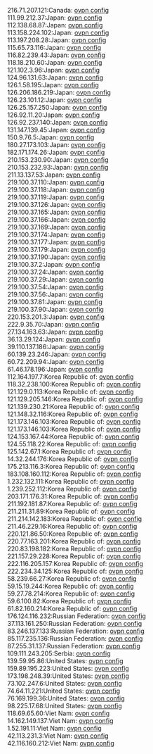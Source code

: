 216.71.207.121:Canada: [ovpn config](vpn/216_71_207_121.ovpn)  
111.99.212.37:Japan: [ovpn config](vpn/111_99_212_37.ovpn)  
112.138.68.87:Japan: [ovpn config](vpn/112_138_68_87.ovpn)  
113.158.224.102:Japan: [ovpn config](vpn/113_158_224_102.ovpn)  
113.197.208.28:Japan: [ovpn config](vpn/113_197_208_28.ovpn)  
115.65.73.116:Japan: [ovpn config](vpn/115_65_73_116.ovpn)  
116.82.239.43:Japan: [ovpn config](vpn/116_82_239_43.ovpn)  
118.18.210.60:Japan: [ovpn config](vpn/118_18_210_60.ovpn)  
121.102.3.96:Japan: [ovpn config](vpn/121_102_3_96.ovpn)  
124.96.131.63:Japan: [ovpn config](vpn/124_96_131_63.ovpn)  
126.1.58.195:Japan: [ovpn config](vpn/126_1_58_195.ovpn)  
126.206.186.219:Japan: [ovpn config](vpn/126_206_186_219.ovpn)  
126.23.101.12:Japan: [ovpn config](vpn/126_23_101_12.ovpn)  
126.25.157.250:Japan: [ovpn config](vpn/126_25_157_250.ovpn)  
126.92.11.20:Japan: [ovpn config](vpn/126_92_11_20.ovpn)  
126.92.237.140:Japan: [ovpn config](vpn/126_92_237_140.ovpn)  
131.147.139.45:Japan: [ovpn config](vpn/131_147_139_45.ovpn)  
150.9.76.5:Japan: [ovpn config](vpn/150_9_76_5.ovpn)  
180.27.173.103:Japan: [ovpn config](vpn/180_27_173_103.ovpn)  
182.171.174.26:Japan: [ovpn config](vpn/182_171_174_26.ovpn)  
210.153.230.90:Japan: [ovpn config](vpn/210_153_230_90.ovpn)  
210.153.232.93:Japan: [ovpn config](vpn/210_153_232_93.ovpn)  
211.13.137.53:Japan: [ovpn config](vpn/211_13_137_53.ovpn)  
219.100.37.110:Japan: [ovpn config](vpn/219_100_37_110.ovpn)  
219.100.37.118:Japan: [ovpn config](vpn/219_100_37_118.ovpn)  
219.100.37.119:Japan: [ovpn config](vpn/219_100_37_119.ovpn)  
219.100.37.126:Japan: [ovpn config](vpn/219_100_37_126.ovpn)  
219.100.37.165:Japan: [ovpn config](vpn/219_100_37_165.ovpn)  
219.100.37.166:Japan: [ovpn config](vpn/219_100_37_166.ovpn)  
219.100.37.169:Japan: [ovpn config](vpn/219_100_37_169.ovpn)  
219.100.37.174:Japan: [ovpn config](vpn/219_100_37_174.ovpn)  
219.100.37.177:Japan: [ovpn config](vpn/219_100_37_177.ovpn)  
219.100.37.179:Japan: [ovpn config](vpn/219_100_37_179.ovpn)  
219.100.37.190:Japan: [ovpn config](vpn/219_100_37_190.ovpn)  
219.100.37.2:Japan: [ovpn config](vpn/219_100_37_2.ovpn)  
219.100.37.24:Japan: [ovpn config](vpn/219_100_37_24.ovpn)  
219.100.37.29:Japan: [ovpn config](vpn/219_100_37_29.ovpn)  
219.100.37.54:Japan: [ovpn config](vpn/219_100_37_54.ovpn)  
219.100.37.56:Japan: [ovpn config](vpn/219_100_37_56.ovpn)  
219.100.37.81:Japan: [ovpn config](vpn/219_100_37_81.ovpn)  
219.100.37.90:Japan: [ovpn config](vpn/219_100_37_90.ovpn)  
220.153.201.3:Japan: [ovpn config](vpn/220_153_201_3.ovpn)  
222.9.35.70:Japan: [ovpn config](vpn/222_9_35_70.ovpn)  
27.134.163.63:Japan: [ovpn config](vpn/27_134_163_63.ovpn)  
36.13.29.124:Japan: [ovpn config](vpn/36_13_29_124.ovpn)  
39.110.137.186:Japan: [ovpn config](vpn/39_110_137_186.ovpn)  
60.139.23.246:Japan: [ovpn config](vpn/60_139_23_246.ovpn)  
60.72.209.94:Japan: [ovpn config](vpn/60_72_209_94.ovpn)  
61.46.178.196:Japan: [ovpn config](vpn/61_46_178_196.ovpn)  
112.164.197.7:Korea Republic of: [ovpn config](vpn/112_164_197_7.ovpn)  
118.32.238.100:Korea Republic of: [ovpn config](vpn/118_32_238_100.ovpn)  
121.129.0.113:Korea Republic of: [ovpn config](vpn/121_129_0_113.ovpn)  
121.129.205.146:Korea Republic of: [ovpn config](vpn/121_129_205_146.ovpn)  
121.139.230.21:Korea Republic of: [ovpn config](vpn/121_139_230_21.ovpn)  
121.148.32.116:Korea Republic of: [ovpn config](vpn/121_148_32_116.ovpn)  
121.173.146.103:Korea Republic of: [ovpn config](vpn/121_173_146_103.ovpn)  
121.173.146.103:Korea Republic of: [ovpn config](vpn/121_173_146_103.ovpn)  
124.153.167.44:Korea Republic of: [ovpn config](vpn/124_153_167_44.ovpn)  
124.55.118.22:Korea Republic of: [ovpn config](vpn/124_55_118_22.ovpn)  
125.142.67.1:Korea Republic of: [ovpn config](vpn/125_142_67_1.ovpn)  
14.32.244.176:Korea Republic of: [ovpn config](vpn/14_32_244_176.ovpn)  
175.213.116.3:Korea Republic of: [ovpn config](vpn/175_213_116_3.ovpn)  
183.108.160.112:Korea Republic of: [ovpn config](vpn/183_108_160_112.ovpn)  
1.232.132.111:Korea Republic of: [ovpn config](vpn/1_232_132_111.ovpn)  
1.239.252.112:Korea Republic of: [ovpn config](vpn/1_239_252_112.ovpn)  
203.171.176.31:Korea Republic of: [ovpn config](vpn/203_171_176_31.ovpn)  
211.192.181.87:Korea Republic of: [ovpn config](vpn/211_192_181_87.ovpn)  
211.211.31.89:Korea Republic of: [ovpn config](vpn/211_211_31_89.ovpn)  
211.214.142.183:Korea Republic of: [ovpn config](vpn/211_214_142_183.ovpn)  
211.46.229.16:Korea Republic of: [ovpn config](vpn/211_46_229_16.ovpn)  
220.121.86.50:Korea Republic of: [ovpn config](vpn/220_121_86_50.ovpn)  
220.77.163.201:Korea Republic of: [ovpn config](vpn/220_77_163_201.ovpn)  
220.83.198.182:Korea Republic of: [ovpn config](vpn/220_83_198_182.ovpn)  
221.157.29.228:Korea Republic of: [ovpn config](vpn/221_157_29_228.ovpn)  
222.116.205.157:Korea Republic of: [ovpn config](vpn/222_116_205_157.ovpn)  
222.234.34.125:Korea Republic of: [ovpn config](vpn/222_234_34_125.ovpn)  
58.239.66.27:Korea Republic of: [ovpn config](vpn/58_239_66_27.ovpn)  
59.15.19.244:Korea Republic of: [ovpn config](vpn/59_15_19_244.ovpn)  
59.27.78.214:Korea Republic of: [ovpn config](vpn/59_27_78_214.ovpn)  
59.6.100.82:Korea Republic of: [ovpn config](vpn/59_6_100_82.ovpn)  
61.82.160.214:Korea Republic of: [ovpn config](vpn/61_82_160_214.ovpn)  
176.124.116.232:Russian Federation: [ovpn config](vpn/176_124_116_232.ovpn)  
37.113.161.250:Russian Federation: [ovpn config](vpn/37_113_161_250.ovpn)  
83.246.137.133:Russian Federation: [ovpn config](vpn/83_246_137_133.ovpn)  
85.117.235.136:Russian Federation: [ovpn config](vpn/85_117_235_136.ovpn)  
87.255.31.137:Russian Federation: [ovpn config](vpn/87_255_31_137.ovpn)  
109.111.243.205:Serbia: [ovpn config](vpn/109_111_243_205.ovpn)  
139.59.95.86:United States: [ovpn config](vpn/139_59_95_86.ovpn)  
159.89.195.223:United States: [ovpn config](vpn/159_89_195_223.ovpn)  
173.198.248.39:United States: [ovpn config](vpn/173_198_248_39.ovpn)  
73.102.247.6:United States: [ovpn config](vpn/73_102_247_6.ovpn)  
74.64.11.221:United States: [ovpn config](vpn/74_64_11_221.ovpn)  
76.169.199.36:United States: [ovpn config](vpn/76_169_199_36.ovpn)  
98.225.17.68:United States: [ovpn config](vpn/98_225_17_68.ovpn)  
118.69.65.60:Viet Nam: [ovpn config](vpn/118_69_65_60.ovpn)  
14.162.149.137:Viet Nam: [ovpn config](vpn/14_162_149_137.ovpn)  
1.52.191.11:Viet Nam: [ovpn config](vpn/1_52_191_11.ovpn)  
42.113.231.3:Viet Nam: [ovpn config](vpn/42_113_231_3.ovpn)  
42.116.160.212:Viet Nam: [ovpn config](vpn/42_116_160_212.ovpn)  
